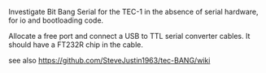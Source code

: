 
Investigate Bit Bang Serial for the TEC-1 in the absence of serial hardware, for io and bootloading code. 

Allocate a free port and connect a USB to TTL serial converter cables. It should have a FT232R chip in the cable.

see also https://github.com/SteveJustin1963/tec-BANG/wiki
